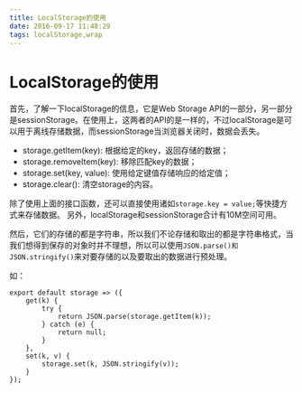 ```yaml
---
title: LocalStorage的使用
date: 2016-09-17 11:48:29
tags: localStorage,wrap 
---
```


# LocalStorage的使用

首先，了解一下localStorage的信息，它是Web Storage API的一部分，另一部分是sessionStorage。在使用上，这两者的API的是一样的，不过localStorage是可以用于离线存储数据，而sessionStorage当浏览器关闭时，数据会丢失。

- storage.getItem(key): 根据给定的key，返回存储的数据；
- storage.removeItem(key): 移除匹配key的数据；
- storage.set(key, value): 使用给定键值存储响应的给定值；
- storage.clear(): 清空storage的内容。

除了使用上面的接口函数，还可以直接使用诸如`storage.key = value;`等快捷方式来存储数据。
另外，localStorage和sessionStorage合计有10M空间可用。

然后，它们的存储的都是字符串，所以我们不论存储和取出的都是字符串格式，当我们想得到保存的对象时并不理想，所以可以使用`JSON.parse()和JSON.stringify()`来对要存储的以及要取出的数据进行预处理。

如：
```
export default storage => ({
    get(k) {
        try {
            return JSON.parse(storage.getItem(k));
        } catch (e) {
            return null;
        }
    },
    set(k, v) {
        storage.set(k, JSON.stringify(v));
    }
});
```
